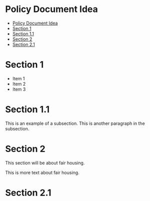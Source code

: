 
# Policy Document Idea

- [Policy Document Idea](#policy-document-idea)
- [Section 1](#section-1)
- [Section 1.1](#section-11)
- [Section 2](#section-2)
- [Section 2.1](#section-21)

# Section 1

- Item 1
- Item 2
- Item 3

# Section 1.1

This is an example of a subsection.
This is another paragraph in the subsection.

# Section 2

This section will be about fair housing.

This is more text about fair housing.

# Section 2.1

